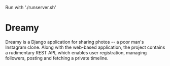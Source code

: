 Run with './runserver.sh'
# Dreamy
Dreamy is a Django application for sharing photos -- a poor man's Instagram clone. Along with the web-based application,
the project contains a rudimentary REST API, which enables user registration, managing followers, posting and fetching a
private timeline.
